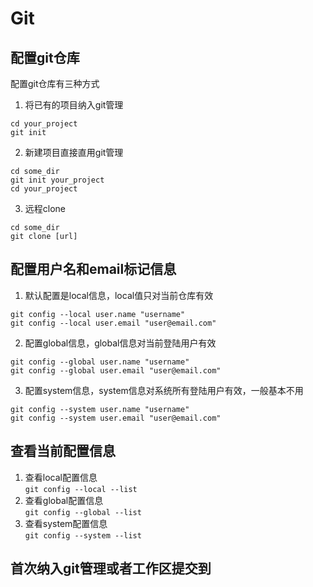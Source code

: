 # Git  
## 配置git仓库
配置git仓库有三种方式    
1. 将已有的项目纳入git管理  
```shell
cd your_project  
git init  
```  
2. 新建项目直接直用git管理  
```shell
cd some_dir
git init your_project
cd your_project
```  
3. 远程clone  
```shell
cd some_dir  
git clone [url]  
```
## 配置用户名和email标记信息  
1. 默认配置是local信息，local值只对当前仓库有效  
```shell
git config --local user.name "username"
git config --local user.email "user@email.com"
```
2. 配置global信息，global信息对当前登陆用户有效  
```shell
git config --global user.name "username"  
git config --global user.email "user@email.com"  
```  
3. 配置system信息，system信息对系统所有登陆用户有效，一般基本不用    
```shell
git config --system user.name "username"  
git config --system user.email "user@email.com"  
```  
## 查看当前配置信息  
1. 查看local配置信息  
`git config --local --list`  
2. 查看global配置信息  
`git config --global --list`  
3. 查看system配置信息  
`git config --system --list`  
## 首次纳入git管理或者工作区提交到




